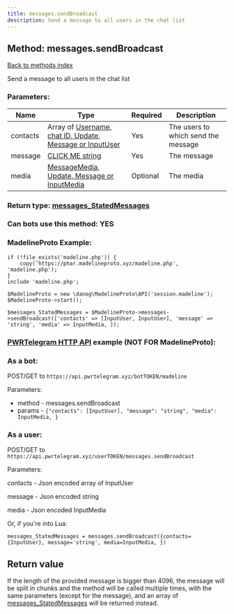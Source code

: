 ```yaml
---
title: messages.sendBroadcast
description: Send a message to all users in the chat list
---
```

## Method: messages.sendBroadcast  
[Back to methods index](index.md)


Send a message to all users in the chat list

### Parameters:

| Name     |    Type       | Required | Description |
|----------|---------------|----------|-------------|
|contacts|Array of [Username, chat ID, Update, Message or InputUser](../types/InputUser.md) | Yes|The users to which send the message|
|message|[CLICK ME string](../types/string.md) | Yes|The message|
|media|[MessageMedia, Update, Message or InputMedia](../types/InputMedia.md) | Optional|The media|


### Return type: [messages\_StatedMessages](../types/messages_StatedMessages.md)

### Can bots use this method: **YES**


### MadelineProto Example:


```
if (!file_exists('madeline.php')) {
    copy('https://phar.madelineproto.xyz/madeline.php', 'madeline.php');
}
include 'madeline.php';

$MadelineProto = new \danog\MadelineProto\API('session.madeline');
$MadelineProto->start();

$messages_StatedMessages = $MadelineProto->messages->sendBroadcast(['contacts' => [InputUser, InputUser], 'message' => 'string', 'media' => InputMedia, ]);
```

### [PWRTelegram HTTP API](https://pwrtelegram.xyz) example (NOT FOR MadelineProto):

### As a bot:

POST/GET to `https://api.pwrtelegram.xyz/botTOKEN/madeline`

Parameters:

* method - messages.sendBroadcast
* params - `{"contacts": [InputUser], "message": "string", "media": InputMedia, }`



### As a user:

POST/GET to `https://api.pwrtelegram.xyz/userTOKEN/messages.sendBroadcast`

Parameters:

contacts - Json encoded  array of InputUser

message - Json encoded string

media - Json encoded InputMedia




Or, if you're into Lua:

```
messages_StatedMessages = messages.sendBroadcast({contacts={InputUser}, message='string', media=InputMedia, })
```


## Return value 

If the length of the provided message is bigger than 4096, the message will be split in chunks and the method will be called multiple times, with the same parameters (except for the message), and an array of [messages\_StatedMessages](../types/messages_StatedMessages.md) will be returned instead.


